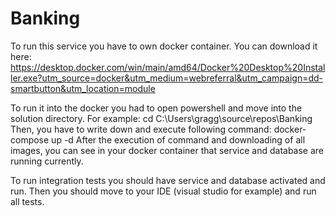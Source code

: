 # Banking

To run this service you have to own docker container. You can download it here: https://desktop.docker.com/win/main/amd64/Docker%20Desktop%20Installer.exe?utm_source=docker&utm_medium=webreferral&utm_campaign=dd-smartbutton&utm_location=module

To run it into the docker you had to open powershell and move into the solution directory.
For example: cd C:\Users\gragg\source\repos\Banking
Then, you have to write down and execute following command: docker-compose up -d
After the execution of command and downloading of all images, you can see in your docker container that service and database are running currently.

To run integration tests you should have service and database activated and run. Then you should move to your IDE (visual studio for example) and run all tests.
